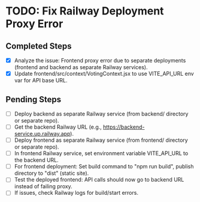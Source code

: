 # TODO: Fix Railway Deployment Proxy Error

## Completed Steps
- [x] Analyze the issue: Frontend proxy error due to separate deployments (frontend and backend as separate Railway services).
- [x] Update frontend/src/context/VotingContext.jsx to use VITE_API_URL env var for API base URL.

## Pending Steps
- [ ] Deploy backend as separate Railway service (from backend/ directory or separate repo).
- [ ] Get the backend Railway URL (e.g., https://backend-service.up.railway.app).
- [ ] Deploy frontend as separate Railway service (from frontend/ directory or separate repo).
- [ ] In frontend Railway service, set environment variable VITE_API_URL to the backend URL.
- [ ] For frontend deployment: Set build command to "npm run build", publish directory to "dist" (static site).
- [ ] Test the deployed frontend: API calls should now go to backend URL instead of failing proxy.
- [ ] If issues, check Railway logs for build/start errors.
